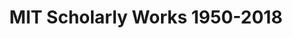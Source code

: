 ---
layout: default
cost: None
description: Scholarly works produced by MIT 1950-2018
location: https://lens-public.s3-us-west-2.amazonaws.com/sloan/scholarly/201932/mit_scholarly.zip
record_creation_timestamp: 11/17/2020 17:20:46
shortname: mit_scholarly
tags:
- scholarly literature
title: MIT Scholarly Works 1950-2018
uuid: bfc3892d-2170-47ed-b056-a573c845efa5
---